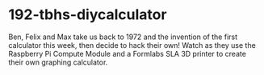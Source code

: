 # 192-tbhs-diycalculator
Ben, Felix and Max take us back to 1972 and the invention of the first calculator this week, then decide to hack their own! Watch as they use the Raspberry Pi Compute Module and a Formlabs SLA 3D printer to create their own graphing calculator.
